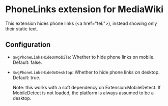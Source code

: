 PhoneLinks extension for MediaWiki
========================================

This extension hides phone links (\<a href="tel:">), instead showing only
their static text.


## Configuration
* `$wgPhoneLinksHideOnMobile`: Whether to hide phone links on mobile.
  Default: false.
* `$wgPhoneLinksHideOnDesktop`: Whether to hide phone links on desktop.
  Default: true.

  Note: this works with a soft dependency on Extension:MobileDetect.
  If MobileDetect is not loaded, the platform is always assumed
  to be a desktop.
